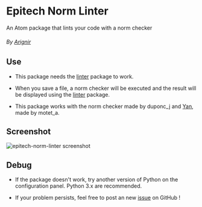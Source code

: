 # Epitech Norm Linter
An Atom package that lints your code with a norm checker

###### By [Arignir](mailto:tigearth@hotmail.fr)

## Use

* This package needs the [linter](https://github.com/AtomLinter/Linter) package to work.

* When you save a file, a norm checker will be executed and the result will be displayed using the [linter](https://github.com/AtomLinter/Linter) package.

* This package works with the norm checker made by duponc_j and <a href="https://github.com/motet-a/yan">Yan</a>, made by motet_a.

## Screenshot

![epitech-norm-linter screenshot](http://i.imgur.com/ev7n4Y2.png)

## Debug

* If the package doesn't work, try another version of Python on the configuration panel. Python 3.x are recommended.

* If your problem persists, feel free to post an new [issue](https://github.com/Arignir/Epitech-norm-linter/issues) on GitHub !
